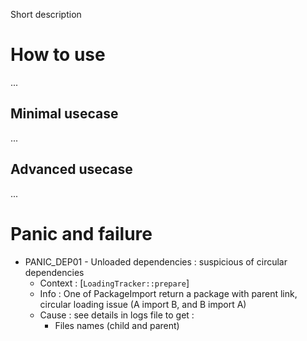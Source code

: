 Short description

# How to use

...

## Minimal usecase

...

## Advanced usecase

...

# Panic and failure

* PANIC_DEP01 - Unloaded dependencies : suspicious of circular dependencies
    * Context : [`LoadingTracker::prepare`]
    * Info : One of PackageImport return a package with parent link, circular loading issue (A import B, and B import A)
    * Cause : see details in logs file to get :
        * Files names (child and parent)
